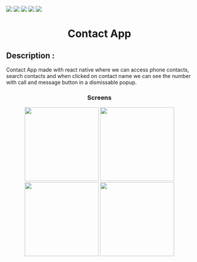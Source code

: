 ![](https://img.shields.io/badge/Application-Contact_App-yellow.svg)
![](https://img.shields.io/badge/Programming_Language-JavaScript-blue.svg)
![](https://img.shields.io/badge/Framework_Used-React_Native-brown.svg)
![](https://img.shields.io/badge/Dart_Version-2.18.6-skyblue.svg)
![](https://img.shields.io/badge/Status-Complete-green.svg)

<h1 align="center">Contact App</h1>

## Description :

<p>Contact App made with react native where we can access phone contacts, search contacts and when clicked on contact name we can see the number with call and message button in a dismissable popup.</p>

### <p align="center"> Screens </p>

<p align="center">
<img src="https://i.postimg.cc/9XT2WpMc/image.png" width=200 /> 
<img src="https://i.postimg.cc/MHtdWNfs/image.png" width=200 />
<img src="https://i.postimg.cc/7hLSN6bV/image.png" width=200 />
<img src="https://i.postimg.cc/Gt9sy5Sg/image.png" width=200 />
</p>
